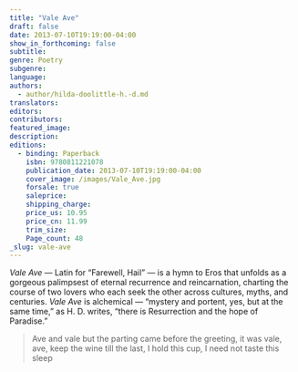```yaml
---
title: "Vale Ave"
draft: false
date: 2013-07-10T19:19:00-04:00
show_in_forthcoming: false
subtitle:
genre: Poetry
subgenre:
language:
authors:
  - author/hilda-doolittle-h.-d.md
translators:
editors:
contributors:
featured_image:
description:
editions:
  - binding: Paperback
    isbn: 9780811221078
    publication_date: 2013-07-10T19:19:00-04:00
    cover_image: /images/Vale_Ave.jpg
    forsale: true
    saleprice:
    shipping_charge:
    price_us: 10.95
    price_cn: 11.99
    trim_size:
    Page_count: 48
_slug: vale-ave
---
```


_Vale Ave_ — Latin for “Farewell, Hail” — is a hymn to Eros that unfolds as a gorgeous palimpsest of eternal recurrence and reincarnation, charting the course of two lovers who each seek the other across cultures, myths, and centuries. _Vale Ave_ is alchemical — “mystery and portent, yes, but at the same time,” as H. D. writes, “there is Resurrection and the hope of Paradise.”

> Ave and vale but the parting came
> before the greeting, it was vale, ave,
> keep the wine till the last,
> I hold this cup, I need not taste this sleep

